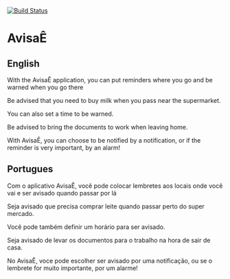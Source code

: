 [![Build Status](https://travis-ci.org/MessiasLima/avisae.svg?branch=master)](https://travis-ci.org/MessiasLima/avisae)
# AvisaÊ
## English
With the AvisaÊ application, you can put reminders where you go and be warned when you go there

Be advised that you need to buy milk when you pass near the supermarket.

You can also set a time to be warned.

Be advised to bring the documents to work when leaving home.

With AvisaÊ, you can choose to be notified by a notification, or if the reminder is very important, by an alarm!

## Portugues

Com o aplicativo AvisaÊ, você pode colocar lembretes aos locais onde você vai e ser avisado quando passar por lá

Seja avisado que precisa comprar leite quando passar perto do super mercado. 

Você pode também definir um horário para ser avisado.

Seja avisado de levar os documentos para o trabalho na hora de sair de casa.

No AvisaÊ, voce pode escolher ser avisado por uma notificação, ou se o lembrete for muito importante, por um alarme!
